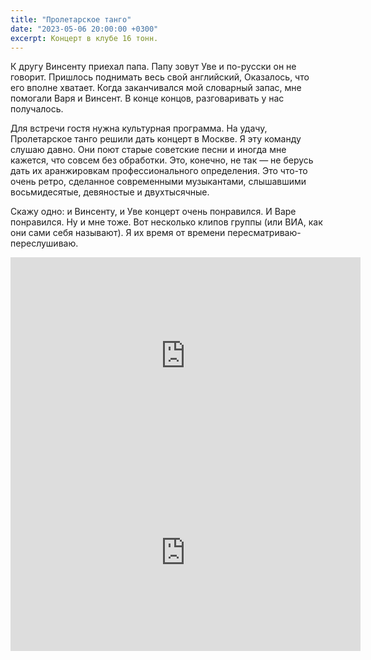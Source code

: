 ```yaml
---
title: "Пролетарское танго"
date: "2023-05-06 20:00:00 +0300"
excerpt: Концерт в клубе 16 тонн.
---
```


К другу Винсенту приехал папа. Папу зовут Уве и по-русски он не говорит. Пришлось поднимать весь свой английский, Оказалось, что его вполне хватает. Когда заканчивался мой словарный запас, мне помогали Варя и Винсент. В конце концов, разговаривать у нас получалось.

Для встречи гостя нужна культурная программа. На удачу, Пролетарское танго решили дать концерт в Москве. Я эту команду слушаю давно. Они поют старые советские песни и иногда мне кажется, что совсем без обработки. Это, конечно, не так — не берусь дать их аранжировкам профессионального определения. Это что-то очень ретро, сделанное современными музыкантами, слышавшими восьмидесятые, девяностые и двухтысячные.

Скажу одно: и Винсенту, и Уве концерт очень понравился. И Варе понравился. Ну и мне тоже. Вот несколько клипов группы (или ВИА, как они сами себя называют). Я их время от времени пересматриваю-переслушиваю.


<div class="video-wrapper">
    <iframe width="560" height="315" src="https://www.youtube.com/embed/Ih9FLpKONoc" title="YouTube video player" frameborder="0" allow="accelerometer; autoplay; clipboard-write; encrypted-media; gyroscope; picture-in-picture; web-share" allowfullscreen></iframe>
</div>

<div class="video-wrapper">
    <iframe width="560" height="315" src="https://www.youtube.com/embed/npyO3zJeuz0" title="YouTube video player" frameborder="0" allow="accelerometer; autoplay; clipboard-write; encrypted-media; gyroscope; picture-in-picture; web-share" allowfullscreen></iframe>
</div>
